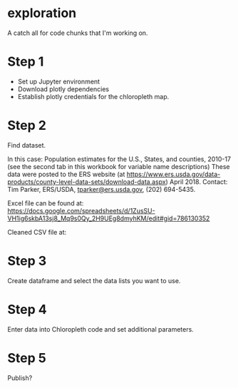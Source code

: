 # exploration
A catch all for code chunks that I'm working on.

# Step 1

- Set up Jupyter environment
- Download plotly dependencies
- Establish plotly credentials for the chloropleth map.

# Step 2

Find dataset.

In this case:
Population estimates for the U.S., States, and counties, 2010-17 (see the second tab in this workbook for variable name descriptions)
These data were posted to the ERS website (at https://www.ers.usda.gov/data-products/county-level-data-sets/download-data.aspx) April 2018. Contact: Tim Parker, ERS/USDA, tparker@ers.usda.gov, (202) 694-5435.

Excel file can be found at: https://docs.google.com/spreadsheets/d/1ZusSU-VH1ig6skbA13sj8_Mq9s0Qy_2H9UEg8dmyhKM/edit#gid=786130352

Cleaned CSV file at: 

# Step 3

Create dataframe and select the data lists you want to use.

# Step 4

Enter data into Chloropleth code and set additional parameters.

# Step 5

Publish?
